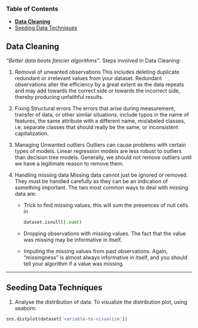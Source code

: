 ### Table of Contents
- [**Data Cleaning**](#data-cleaning)
- [Seeding Data Techniques](#seeding-data-techniques)

## **Data Cleaning**
*“Better data beats fancier algorithms”*. Steps involved in Data Cleaning: 

1. Removal of unwanted observations 
   This includes deleting duplicate redundant or irrelevant values from your dataset. Redundant observations alter the efficiency by a great extent as the data repeats and may add towards the correct side or towards the incorrect side, thereby producing unfaithful results.

2. Fixing Structural errors 
    The errors that arise during measurement, transfer of data, or other similar situations, include typos in the name of features, the same attribute with a different name, mislabeled classes, i.e. separate classes that should really be the same, or inconsistent capitalization. 

3. Managing Unwanted outliers 
    Outliers can cause problems with certain types of models. Linear regression models are less robust to outliers than decision tree models. Generally, we should not remove outliers until we have a legitimate reason to remove them.

4. Handling missing data 
   Missing data cannot just be ignored or removed. They must be handled carefully as they can be an indication of something important. The two most common ways to deal with missing data are:
    
    - Trick to find missing values, this will sum the presences of null cells in
      ```python
      dataset.isnull().sum()
      ```

    - Dropping observations with missing values. The fact that the value was missing may be informative in itself. 
    
    - Imputing the missing values from past observations. Again, “missingness” is almost always informative in itself, and you should tell your algorithm if a value was missing.
----

## Seeding Data Techniques

1. Analyse the distribution of data. To visualize the distribution plot, using seaborn:
```python
sns.distplot(dataset['variable-to-visualize'])
```


